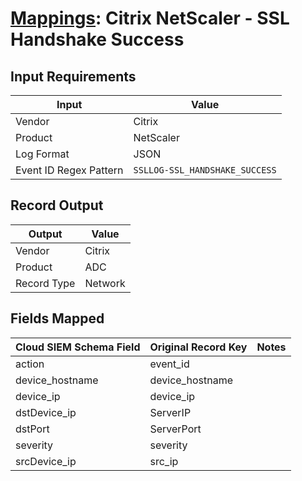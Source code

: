 # [Mappings](README.md): Citrix NetScaler - SSL Handshake Success

## Input Requirements

|Input|Value|
|-----|-----|
|Vendor|Citrix|
|Product|NetScaler|
|Log Format|JSON|
|Event ID Regex Pattern|`SSLLOG-SSL_HANDSHAKE_SUCCESS`|

## Record Output

|Output|Value|
|------|-----|
|Vendor|Citrix|
|Product|ADC|
|Record Type|Network|

## Fields Mapped

|Cloud SIEM Schema Field|Original Record Key|Notes|
|-----------------------|-------------------|-----|
|action|event_id||
|device_hostname|device_hostname||
|device_ip|device_ip||
|dstDevice_ip|ServerIP||
|dstPort|ServerPort||
|severity|severity||
|srcDevice_ip|src_ip||

